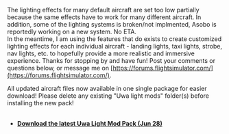 The lighting effects for many default aircraft are set too low partially because the same effects have to work for many different aircraft. In addition, some of the lighting systems is broken/not implmented, Asobo is reportedly working on a new system. No ETA.
<br>In the meantime, I am using the features that do exists to create customized lighting effects for each individual aircraft - landing lights, taxi lights, strobe, nav lights, etc. to hopefully provide a more realistic and immersive experience. Thanks for stopping by and have fun!
Post your comments or questions below, or message me on [https://forums.flightsimulator.com/](https://forums.flightsimulator.com/).

All updated aircraft files now available in one single package for easier download! Please delete any existing "Uwa light mods" folder(s) before installing the new pack!
<br><br>
* [**Download the latest Uwa Light Mod Pack (Jun 28)**](https://github.com/Uwajimaya/FS2020/raw/master/Uwa%20light%20mod%20pack%20v1.14.zip)
<br>
<!--* [Read the FAQ](https://uwajimaya.github.io/FS2020/FAQ.html) to learn more about custom options and avoiding conflicts with other mods

**Aircraft Releases:** 
Jun 28: Fixed 748 wing light
<br>
Feb 16: Updated King Air 350 beacons, light no longer bleeds into cabin (thanks to Harry @FBW); compatible with Patch 1.13.16.0
<br>
Dec. 27: Small fixes to electircal and other systems not included in my last update.
<br>
Dec. 12: [Cessna Longitude Mod by Dakfly (on flightsim.to)](https://flightsim.to/file/3655/asobo-cessna-citation-longitude-flight-dynamics-modifications-project-version-1-0) with updated external lights.
<br>
Nov. 24: Compatible with Patch 1.11.6.0
<br>
Nov. 10:Compatible with Update 5/Patch 1.10.11.0. Added dedicated volumetric taxi and landing lights to default A320 (not compatible with 320NX), B747, Cap10, DR400, E300, Savage Cup, XCup.
<br>
Oct. 29: Compatible with Update 5/Patch 1.10.4. Dedicated volumetric taxi and landing lights for DA62, DA40NG, Icon A5.
<br>
Oct. 25: Dedicated volumetric taxi and landing lights for VL3, C152, C172.
<br>
Oct. 15: Dedicated volumetric taxi and landing lights for Bonanza G36, TBM, King Air, C208 and CJ4. You can see them in fog and clouds! 
<br>
![C208 lightl](https://github.com/Uwajimaya/FS2020/raw/gh-pages/images/C208_light.jpg)
<br>

Oct. 10: Boeing 747-8, VL-3, Extra 330, Savage Cub
<br>
![B748 External](https://github.com/Uwajimaya/FS2020/raw/gh-pages/images/748_1.jpg)
![VL-3 External](https://github.com/Uwajimaya/FS2020/raw/gh-pages/images/JVL_1.jpg)
![E330 External](https://github.com/Uwajimaya/FS2020/raw/gh-pages/images/E330_1.jpg)
   
<br>  
Oct. 4: X Cub, Cap 10, DR400
<br>
![XCub External](https://github.com/Uwajimaya/FS2020/raw/gh-pages/images/XCub_1.jpg)
![Cap10 External](https://github.com/Uwajimaya/FS2020/raw/gh-pages/images/Cap10_1.jpg)
![DR400 External](https://github.com/Uwajimaya/FS2020/raw/gh-pages/images/DR400_1.jpg)
![DR400 Internal External](https://github.com/Uwajimaya/FS2020/raw/gh-pages/images/DR400_2.jpg)

<br>
Sept. 27: Lens flare effects! A320 (new mod) and C208 (updated)
<br> 
![A320 External](https://github.com/Uwajimaya/FS2020/raw/gh-pages/images/A320_1.jpg)
![A320 Internal](https://github.com/Uwajimaya/FS2020/raw/gh-pages/images/A320_2.jpg)
![C208 External](https://github.com/Uwajimaya/FS2020/raw/gh-pages/images/C208_3.jpg)


<br>
Sept. 23: Icon A5 with LED lights & Cessna C152.
<br> 
![IconA5 External](https://github.com/Uwajimaya/FS2020/raw/gh-pages/images/IconA5_1.jpg)
![IconA5 Cockpit](https://github.com/Uwajimaya/FS2020/raw/gh-pages/images/IconA5_2.jpg)
![Cessna 152 External](https://github.com/Uwajimaya/FS2020/raw/gh-pages/images/C152_1.jpg)
![Cessna 152 Cockpit](https://github.com/Uwajimaya/FS2020/raw/gh-pages/images/C152_2.jpg)


<br>
Sept. 20: Cessna 172 (G1000) with LED lights.
<br> 

Sept. 18: Diamond DG 40 NG & DG62. All files compatible with patch 1.8.3.0!
<br>

Sept. 15: C208 & Bonanza G36
<br>
For an an updated G36 flight model and other enhancements, including my lighting mod, visit [the G36 project](https://github.com/TheFrett/msfs_g36_project){:target="_blank"}.

<br>
Sept. 14: KingAir 350    
Sept. 9: TBM 930 & Cessna CJ4 Citation




Uwajimaya

<div id="disqus_thread"></div>
<script>

/**
*  RECOMMENDED CONFIGURATION VARIABLES: EDIT AND UNCOMMENT THE SECTION BELOW TO INSERT DYNAMIC VALUES FROM YOUR PLATFORM OR CMS.
*  LEARN WHY DEFINING THESE VARIABLES IS IMPORTANT: https://disqus.com/admin/universalcode/#configuration-variables*/
/*
var disqus_config = function () {
this.page.url = PAGE_URL;  // Replace PAGE_URL with your page's canonical URL variable
this.page.identifier = '1234567'; // Replace PAGE_IDENTIFIER with your page's unique identifier variable
};
*/
(function() { // DON'T EDIT BELOW THIS LINE
var d = document, s = d.createElement('script');
s.src = 'https://https-uwa-lights.disqus.com/embed.js';
s.setAttribute('data-timestamp', +new Date());
(d.head || d.body).appendChild(s);
})();
</script>
<noscript>Please enable JavaScript to view the <a href="https://disqus.com/?ref_noscript">comments powered by Disqus.</a></noscript>
